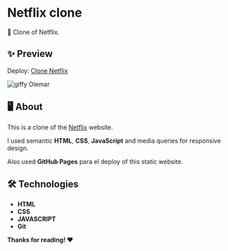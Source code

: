 # Netflix clone

📌 Clone of Netflix.

## ✨ Preview

Deploy: [Clone Netflix](https://jl-olemar.github.io/Netflix-clone/)

![giffy Olemar](https://cdn.sanity.io/images/42ldtbyz/production/c33700334066c08e03f77327f1248d7987b53372-850x540.jpg)

## 🖥 About

This is a clone of the [Netflix](https://www.netflix.com/pe-en/) website.

I used semantic **HTML**, **CSS**, **JavaScript** and media queries for responsive design.

Also used **GitHub Pages** para el deploy of this static website.

## 🛠 Technologies

- **HTML**
- **CSS**
- **JAVASCRIPT**
- **Git**


**Thanks for reading! ❤️**
